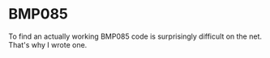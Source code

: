 BMP085
======

To find an actually working BMP085 code is surprisingly difficult on the net. That's why I wrote one.
